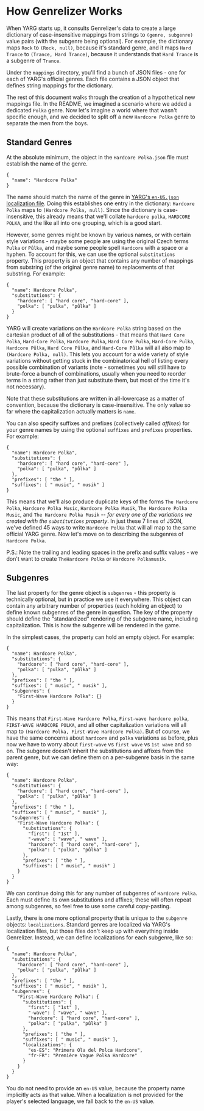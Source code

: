 ﻿# How Genrelizer Works
When YARG starts up, it consults Genrelizer's data to create a large dictionary of case-insensitive mappings from strings to `(genre, subgenre)` value pairs (with the subgenre being optional). For example, the dictionary maps `Rock` to `(Rock, null)`, because it's standard genre, and it maps `Hard Trance` to `(Trance, Hard Trance)`, because it understands that `Hard Trance` is a subgenre of `Trance`.

Under the `mappings` directory, you'll find a bunch of JSON files - one for each of YARG's official genres. Each file contains a JSON object that defines string mappings for the dictionary.

The rest of this document walks through the creation of a hypothetical new mappings file. In the README, we imagined a scenario where we added a dedicated `Polka` genre. Now let's imagine a world where that wasn't specific enough, and we decided to split off a new `Hardcore Polka` genre to separate the men from the boys.

## Standard Genres

At the absolute minimum, the object in the `Hardcore Polka.json` file must establish the name of the genre.
```
{
  "name": "Hardcore Polka"
}
```
The name should match the name of the genre in [YARG's `en-US.json` localization file](https://github.com/YARC-Official/YARG/blob/master/Assets/StreamingAssets/lang/en-US.json). Doing this establishes one entry in the dictionary: `Hardcore Polka` maps to `(Hardcore Polka, null)`. Since the dictionary is case-insensitive, this already means that we'll collate `hardcore polka`, `HARDCORE POLKA`, and the like all into one grouping, which is a good start.

However, some genres might be known by various names, or with certain style variations - maybe some people are using the original Czech terms `Pulka` or `Půlka`, and maybe some people spell `Hardcore` with a space or a hyphen. To account for this, we can use the optional `substitutions` property. This property is an object that contains any number of mappings from substring (of the original genre name) to replacements of that substring. For example:
```
{
  "name": Hardcore Polka",
  "substitutions": {
    "hardcore": [ "hard core", "hard-core" ],
    "polka": [ "pulka", "půlka" ]
  }
}
```
YARG will create variations on the `Hardcore Polka` string based on the cartesian product of all of the substitutions - that means that `Hard Core Polka`, `Hard-Core Polka`, `Hardcore Pulka`, `Hard Core Pulka`, `Hard-Core Pulka`, `Hardcore Půlka`, `Hard Core Půlka`, and `Hard-Core Půlka` will all also map to `(Hardcore Polka, null)`. This lets you account for a wide variety of style variations without getting stuck in the combinatorical hell of listing every possible combination of variants (note - sometimes you will still have to brute-force a bunch of combinations, usually when you need to reorder terms in a string rather than just substitute them, but most of the time it's not necessary).

Note that these substitutions are written in all-lowercase as a matter of convention, because the dictionary is case-insensitive. The only value so far where the capitalization actually matters is `name`.

You can also specify suffixes and prefixes (collectively called _affixes_) for your genre names by using the optional `suffixes` and `prefixes` properties. For example:
```
{
  "name": Hardcore Polka",
  "substitutions": {
    "hardcore": [ "hard core", "hard-core" ],
    "polka": [ "pulka", "půlka" ]
  },
  "prefixes": [ "the " ],
  "suffixes": [ " music", " musik" ]
}
```
This means that we'll also produce duplicate keys of the forms `The Hardcore Polka`, `Hardcore Polka Music`, `Hardcore Polka Musik`, `The Hardcore Polka Music`, and `The Hardcore Polka Musik` -- _for every one of the variations we created with the `substitutions` property_. In just these 7 lines of JSON, we've defined 45 ways to write `Hardcore Polka` that will all map to the same official YARG genre. Now let's move on to describing the subgenres of `Hardcore Polka`.

P.S.: Note the trailing and leading spaces in the prefix and suffix values - we don't want to create `TheHardcore Polka` or `Hardcore Polkamusik`.


## Subgenres

The last property for the genre object is `subgenres` - this property is technically optional, but in practice we use it everywhere. This object can contain any arbitrary number of properties (each holding an object) to define known subgenres of the genre in question. The key of the property should define the "standardized" rendering of the subgenre name, including capitalization. This is how the subgenre will be rendered in the game.

In the simplest cases, the property can hold an empty object. For example:
```
{
  "name": Hardcore Polka",
  "substitutions": {
    "hardcore": [ "hard core", "hard-core" ],
    "polka": [ "pulka", "půlka" ]
  },
  "prefixes": [ "the " ],
  "suffixes": [ " music", " musik" ],
  "subgenres": {
    "First-Wave Hardcore Polka": {}
  }
}
```

This means that `First-Wave Hardcore Polka`, `First-wave hardcore polka`, `FIRST-WAVE HARDCORE POLKA`, and all other capitalization variations will all map to `(Hardcore Polka, First-Wave Hardcore Polka)`. But of course, we have the same concerns about `hardcore` and `polka` variations as before, plus now we have to worry about `first-wave` vs `first wave` vs `1st wave` and so on. The subgenre doesn't inherit the substitutions and affixes from the parent genre, but we can define them on a per-subgenre basis in the same way:
```
{
  "name": Hardcore Polka",
  "substitutions": {
    "hardcore": [ "hard core", "hard-core" ],
    "polka": [ "pulka", "půlka" ]
  },
  "prefixes": [ "the " ],
  "suffixes": [ " music", " musik" ],
  "subgenres": {
    "First-Wave Hardcore Polka": {
      "substitutions": {
        "first": [ "1st" ],
        "-wave": [ "wave", " wave" ],
        "hardcore": [ "hard core", "hard-core" ],
        "polka": [ "pulka", "půlka" ]
      },
      "prefixes": [ "the " ],
      "suffixes": [ " music", " musik" ]
    }
  }
}
```

We can continue doing this for any number of subgenres of `Hardcore Polka`. Each must define its own substitutions and affixes; these will often repeat among subgenres, so feel free to use some careful copy-pasting.

Lastly, there is one more optional property that is unique to the `subgenre` objects: `localizations`. Standard genres are localized via YARG's localization files, but those files don't keep up with everything inside Genrelizer. Instead, we can define localizations for each subgenre, like so:
```
{
  "name": Hardcore Polka",
  "substitutions": {
    "hardcore": [ "hard core", "hard-core" ],
    "polka": [ "pulka", "půlka" ]
  },
  "prefixes": [ "the " ],
  "suffixes": [ " music", " musik" ],
  "subgenres": {
    "First-Wave Hardcore Polka": {
      "substitutions": {
        "first": [ "1st" ],
        "-wave": [ "wave", " wave" ],
        "hardcore": [ "hard core", "hard-core" ],
        "polka": [ "pulka", "půlka" ]
      },
      "prefixes": [ "the " ],
      "suffixes": [ " music", " musik" ],
      "localizations": {
        "es-ES": "Primera Ola del Polca Hardcore",
        "fr-FR": "Première Vague Polka Hardcore"
      }
    }
  }
}
```

You do not need to provide an `en-US` value, because the property name implicitly acts as that value. When a localization is not provided for the player's selected language, we fall back to the `en-US` value.
